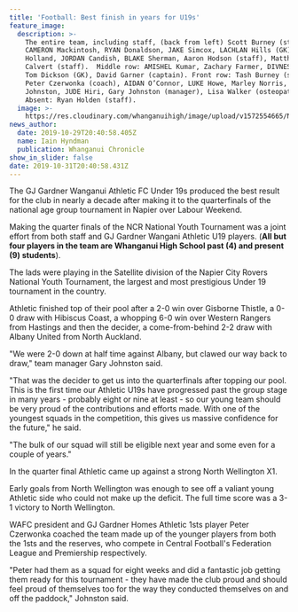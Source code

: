 ```yaml
---
title: 'Football: Best finish in years for U19s'
feature_image:
  description: >-
    The entire team, including staff, (back from left) Scott Burney (staff),
    CAMERON Mackintosh, RYAN Donaldson, JAKE Simcox, LACHLAN Hills (GK), KARAN
    Holland, JORDAN Candish, BLAKE Sherman, Aaron Hodson (staff), Matthew
    Calvert (staff).  Middle row: AMISHEL Kumar, Zachary Farmer, DIVNESH Dayal,
    Tom Dickson (GK), David Garner (captain). Front row: Tash Burney (staff),
    Peter Czerwonka (coach), AIDAN O’Connor, LUKE Howe, Marley Norris, FLYNN
    Johnston, JUDE Hiri, Gary Johnston (manager), Lisa Walker (osteopath).
    Absent: Ryan Holden (staff).
  image: >-
    https://res.cloudinary.com/whanganuihigh/image/upload/v1572554665/News/U19_WU_Football._Chron_30.10.19.jpg
news_author:
  date: 2019-10-29T20:40:58.405Z
  name: Iain Hyndman
  publication: Whanganui Chronicle
show_in_slider: false
date: 2019-10-31T20:40:58.431Z
---
```

The GJ Gardner Wanganui Athletic FC Under 19s produced the best result for the club in nearly a decade after making it to the quarterfinals of the national age group tournament in Napier over Labour Weekend.

Making the quarter finals of the NCR National Youth Tournament was a joint effort from both staff and GJ Gardner Wangani Athletic U19 players. (**All but four players in the team are Whanganui High School past (4) and present (9) students**).

The lads were playing in the Satellite division of the Napier City Rovers National Youth Tournament, the largest and most prestigious Under 19 tournament in the country.

Athletic finished top of their pool after a 2-0 win over Gisborne Thistle, a 0-0 draw with Hibiscus Coast, a whopping 6-0 win over Western Rangers from Hastings and then the decider, a come-from-behind 2-2 draw with Albany United from North Auckland.

"We were 2-0 down at half time against Albany, but clawed our way back to draw," team manager Gary Johnston said.

"That was the decider to get us into the quarterfinals after topping our pool. This is the first time our Athletic U19s have progressed past the group stage in many years - probably eight or nine at least - so our young team should be very proud of the contributions and efforts made. With one of the youngest squads in the competition, this gives us massive confidence for the future," he said.

"The bulk of our squad will still be eligible next year and some even for a couple of years."

In the quarter final Athletic came up against a strong North Wellington X1.

Early goals from North Wellington was enough to see off a valiant young Athletic side who could not make up the deficit. The full time score was a 3-1 victory to North Wellington.

WAFC president and GJ Gardner Homes Athletic 1sts player Peter Czerwonka coached the team made up of the younger players from both the 1sts and the reserves, who compete in Central Football's Federation League and Premiership respectively.

"Peter had them as a squad for eight weeks and did a fantastic job getting them ready for this tournament - they have made the club proud and should feel proud of themselves too for the way they conducted themselves on and off the paddock," Johnston said.
